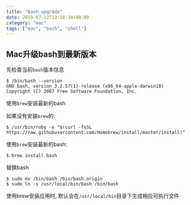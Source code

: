 ```yaml
---
title: "Bash_upgrade"
date: 2019-07-22T13:50:34+08:00
category: "mac"
tags: ["mac", "bash", "shell"]
---
```


## Mac升级bash到最新版本

先检查当前`bash`版本信息

```shell
$ /bin/bash --version
GNU bash, version 3.2.57(1)-release (x86_64-apple-darwin18)
Copyright (C) 2007 Free Software Foundation, Inc.
```

使用`brew`安装最新的bash

如果没有安装`brew`的:

```shell
$ /usr/bin/ruby -e "$(curl -fsSL https://raw.githubusercontent.com/Homebrew/install/master/install)"
```

使用`brew`安装最新的bash:

```shell
$ brew install bash
```

替换bash

```shell
$ sudo mv /bin/bash /bin/bash.origin
$ sudo ln -s /usr/local/bin/bash /bin/bash 
```

使用brew安装应用时, 默认会在`/usr/local/bin`目录下生成相应可执行文件
